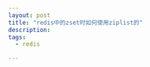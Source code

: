 ```yaml
---
layout: post
title: "redis中的zset时如何使用ziplist的"
description: 
tags:
  - redis

---
```


<!-- more -->





